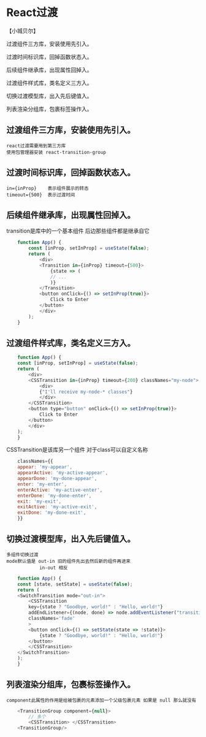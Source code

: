 # React过渡

【小城贝尔】

过渡组件三方库，安装使用先引入。

过渡时间标识库，回掉函数状态入。

后续组件继承库，出现属性回掉入。

过渡组件样式库，类名定义三方入。

切换过渡模型库，出入先后键值入。

列表渲染分组库，包裹标签操作入。


## 过渡组件三方库，安装使用先引入。
    react过渡需要用到第三方库 
    使用包管理器安装 react-transition-group
## 过渡时间标识库，回掉函数状态入。
    in={inProp}    表示组件展示的转态
    timeout={500}  表示过渡时间
## 后续组件继承库，出现属性回掉入。
   transition是库中的一个基本组件 后边那些组件都是继承自它
```js
    function App() {
        const [inProp, setInProp] = useState(false);
        return (
            <div>
            <Transition in={inProp} timeout={500}>
                {state => (
                // ...
                )}
            </Transition>
            <button onClick={() => setInProp(true)}>
                Click to Enter
            </button>
            </div>
        );
    }
```
## 过渡组件样式库，类名定义三方入。
```js
    function App() {
    const [inProp, setInProp] = useState(false);
    return (
        <div>
        <CSSTransition in={inProp} timeout={200} classNames="my-node">
            <div>
            {"I'll receive my-node-* classes"}
            </div>
        </CSSTransition>
        <button type="button" onClick={() => setInProp(true)}>
            Click to Enter
        </button>
        </div>
    );
    }
```
   CSSTransition是该库另一个组件
   对于class可以自定义名称
```js
    classNames={{
    appear: 'my-appear',
    appearActive: 'my-active-appear',
    appearDone: 'my-done-appear',
    enter: 'my-enter',
    enterActive: 'my-active-enter',
    enterDone: 'my-done-enter',
    exit: 'my-exit',
    exitActive: 'my-active-exit',
    exitDone: 'my-done-exit',
    }}
```
## 切换过渡模型库，出入先后键值入。
    多组件切换过渡
    mode默认值是 out-in 旧的组件先出去然后新的组件再进来
                in-out 相反
```js
    function App() {
    const [state, setState] = useState(false);
    return (
    <SwitchTransition mode="out-in">
        <CSSTransition
        key={state ? "Goodbye, world!" : "Hello, world!"}
        addEndListener={(node, done) => node.addEventListener("transitionend", done, false)}
        classNames='fade'
        >
        <button onClick={() => setState(state => !state)}>
            {state ? "Goodbye, world!" : "Hello, world!"}
        </button>
        </CSSTransition>
    </SwitchTransition>
    );
    }
```
## 列表渲染分组库，包裹标签操作入。
    component此属性的作用是给被包裹的元素添加一个父级包裹元素 如果是 null 那么就没有
```js
    <TransitionGroup component={null}>
        // 多个
        <CSSTransition> </CSSTransition>
    <TransitionGroup/>
```